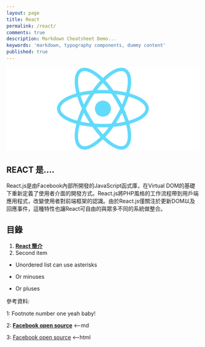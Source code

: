 ```yaml
---
layout: page
title: React
permalink: /react/
comments: true
description: Markdown Cheatsheet Demo...
keywords: 'markdown, typography components, dummy content'
published: true
---
```


![React](react_images/react_intro.png)

## REACT 是....

React.js是由Facebook內部所開發的JavaScript函式庫，在Virtual DOM的基礎下重新定義了使用者介面的開發方式。React.js將PHP風格的工作流程帶到用戶端應用程式，改變使用者對前端框架的認識。由於React.js僅關注於更新DOM以及回應事件，這種特性也讓React可自由的與眾多不同的系統做整合。

<div class="divider"></div>

## 目錄

1. [**React 簡介**](/react/react_page1)
2. Second item

* Unordered list can use asterisks
- Or minuses
+ Or pluses

<div class="divider"></div>

參考資料:

1: Footnote number one yeah baby!

2: [**Facebook open source**](https://facebook.github.io/react/) <--md

3: <a href="https://facebook.github.io/react/" target="_blank">Facebook open source</a> <--html
